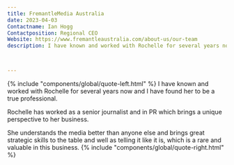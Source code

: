```yaml
---
title: FremantleMedia Australia
date: 2023-04-03
Contactname: Ian Hogg
Contactposition: Regional CEO
Website: https://www.fremantleaustralia.com/about-us/our-team
description: I have known and worked with Rochelle for several years now and I have found her to be a true professional.



---
```


<span class="leftfloat">{% include "components/global/quote-left.html" %}</span>
I have known and worked with Rochelle for several years now and I have found her to be a true professional.

Rochelle has worked as a senior journalist and in PR which brings a unique perspective to her business.

She understands the media better than anyone else and brings great strategic skills to the table and well as telling it like it is, which is a rare and valuable in this business.
<span class="rightfloat">{% include "components/global/quote-right.html" %}</span>


